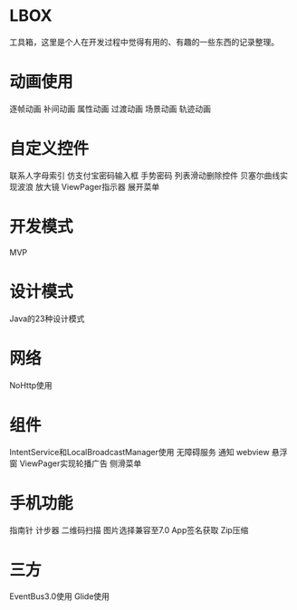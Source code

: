 # LBOX
工具箱，这里是个人在开发过程中觉得有用的、有趣的一些东西的记录整理。

# 动画使用
逐帧动画
补间动画
属性动画
过渡动画
场景动画
轨迹动画

# 自定义控件
联系人字母索引
仿支付宝密码输入框
手势密码
列表滑动删除控件
贝塞尔曲线实现波浪
放大镜
ViewPager指示器
展开菜单

# 开发模式
MVP

# 设计模式
Java的23种设计模式

# 网络
NoHttp使用

# 组件
IntentService和LocalBroadcastManager使用
无障碍服务
通知
webview
悬浮窗
ViewPager实现轮播广告
侧滑菜单

# 手机功能
指南针
计步器
二维码扫描
图片选择兼容至7.0
App签名获取
Zip压缩

# 三方
EventBus3.0使用
Glide使用



